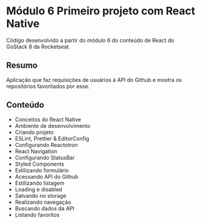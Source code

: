 # Módulo 6 Primeiro projeto com React Native

Código desenvolvido a partir do módulo 6 do conteúdo de React do GoStack 8 da Rocketseat.

## Resumo

Aplicação que faz requisições de usuários à API do Github e mostra os repositórios favoritados por esse.

## Conteúdo

- Conceitos do React Native
- Ambiente de desenvolvimento
- Criando projeto
- ESLint, Prettier & EditorConfig
- Configurando Reactotron
- React Navigation
- Configurando StatusBar
- Styled Components
- Estilizando formulário
- Acessando API do Github
- Estilizando listagem
- Loading e disabled
- Salvando no storage
- Realizando navegação
- Buscando dados da API
- Listando favoritos
